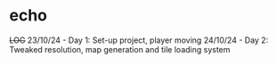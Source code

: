 # echo

~~LOG~~
23/10/24 - Day 1: Set-up project, player moving
24/10/24 - Day 2: Tweaked resolution, map generation and tile loading system